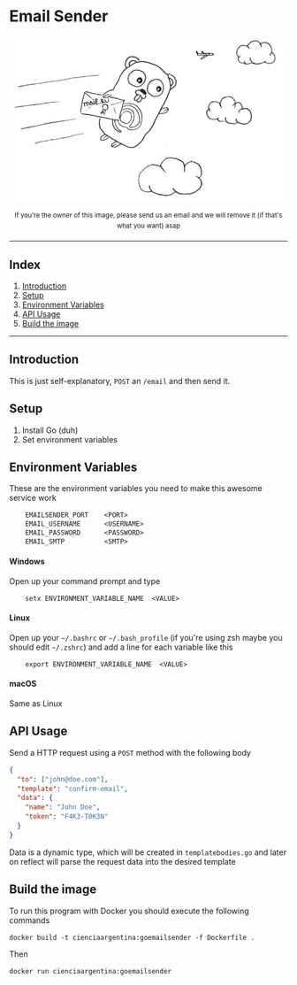 # Email Sender

![alt](/docs/images/gopher-email.jpeg?raw=true)
<p align="center">
<sup>If you're the owner of this image, please send us an email and we will remove it (if that's what you want) asap</sup>
</p>

---

## Index
1. [Introduction](#introduction)
2. [Setup](#setup)
3. [Environment Variables](#environment-variables)
4. [API Usage](#api-usage)
5. [Build the image](#build-the-image)


---

## Introduction
This is just self-explanatory, `POST` an `/email` and then send it.

## Setup
1. Install Go (duh)
2. Set environment variables

## Environment Variables

These are the environment variables you need to make this awesome service work
``` shell script
    EMAILSENDER_PORT    <PORT>
    EMAIL_USERNAME      <USERNAME>
    EMAIL_PASSWORD      <PASSWORD>
    EMAIL_SMTP          <SMTP>
```

#### Windows

Open up your command prompt and type
```pwsh
    setx ENVIRONMENT_VARIABLE_NAME  <VALUE>
```

#### Linux

Open up your `~/.bashrc` or `~/.bash_profile` (if you're using zsh maybe you should edit `~/.zshrc`) and add a line for each variable like this

```shell script
    export ENVIRONMENT_VARIABLE_NAME  <VALUE>
```

#### macOS

Same as Linux

## API Usage

Send a HTTP request using a `POST` method with the following body

```json
{
  "to": ["john@doe.com"],
  "template": "confirm-email",
  "data": {
    "name": "John Doe",
    "token": "F4K3-T0K3N"
  }
}
```

Data is a dynamic type, which will be created in `templatebodies.go` and later on reflect will parse the request data into the desired template

## Build the image
To run this program with Docker you should execute the following commands

```shell script
docker build -t cienciaargentina:goemailsender -f Dockerfile . 
```

Then

```shell script
docker run cienciaargentina:goemailsender   
```
